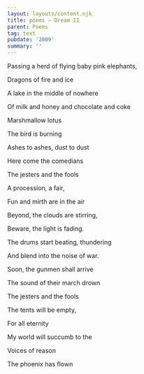 ```yaml
---
layout: layouts/content.njk
title: poems ~ Dream II
parent: Poems
tag: text
pubdate: '2009'
summary: ''
---
```

Passing a herd of flying baby pink elephants,

Dragons of fire and ice

A lake in the middle of nowhere

Of milk and honey and chocolate and coke

Marshmallow lotus

The bird is burning

Ashes to ashes, dust to dust

Here come the comedians

The jesters and the fools

A procession, a fair,

Fun and mirth are in the air

Beyond, the clouds are stirring,

Beware, the light is fading.

The drums start beating, thundering

And blend into the noise of war.

Soon, the gunmen shall arrive

The sound of their march drown

The jesters and the fools

The tents will be empty,

For all eternity

My world will succumb to the

Voices of reason

The phoenix has flown
